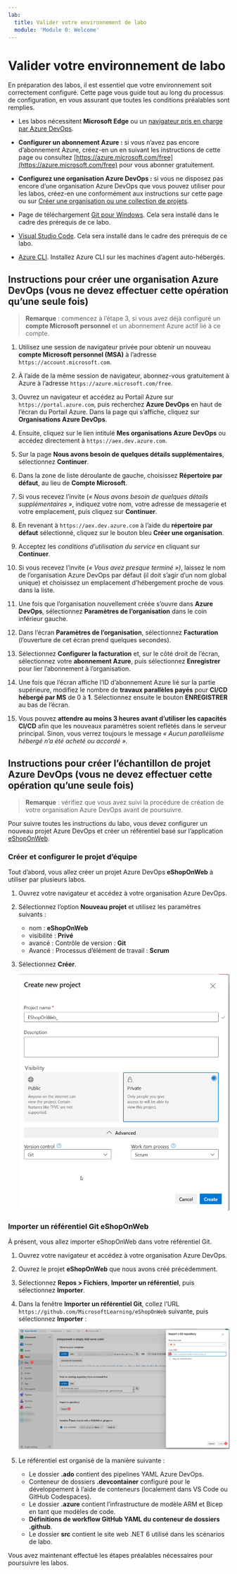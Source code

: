 ```yaml
---
lab:
  title: Valider votre environnement de labo
  module: 'Module 0: Welcome'
---
```


# Valider votre environnement de labo

En préparation des labos, il est essentiel que votre environnement soit correctement configuré. Cette page vous guide tout au long du processus de configuration, en vous assurant que toutes les conditions préalables sont remplies.

- Les labos nécessitent **Microsoft Edge** ou un [navigateur pris en charge par Azure DevOps](https://learn.microsoft.com/azure/devops/server/compatibility?view=azure-devops#web-portal-supported-browsers).

- **Configurer un abonnement Azure :** si vous n’avez pas encore d’abonnement Azure, créez-en un en suivant les instructions de cette page ou consultez [https://azure.microsoft.com/free](https://azure.microsoft.com/free) pour vous abonner gratuitement.

- **Configurez une organisation Azure DevOps :** si vous ne disposez pas encore d’une organisation Azure DevOps que vous pouvez utiliser pour les labos, créez-en une conformément aux instructions sur cette page ou sur [Créer une organisation ou une collection de projets](https://learn.microsoft.com/azure/devops/organizations/accounts/create-organization).
  
- Page de téléchargement [Git pour Windows](https://gitforwindows.org/). Cela sera installé dans le cadre des prérequis de ce labo.

- [Visual Studio Code](https://code.visualstudio.com/). Cela sera installé dans le cadre des prérequis de ce labo.

- [Azure CLI](https://learn.microsoft.com/cli/azure/install-azure-cli). Installez Azure CLI sur les machines d’agent auto-hébergés.

## Instructions pour créer une organisation Azure DevOps (vous ne devez effectuer cette opération qu’une seule fois)

> **Remarque** : commencez à l’étape 3, si vous avez déjà configuré un **compte Microsoft personnel** et un abonnement Azure actif lié à ce compte.

1. Utilisez une session de navigateur privée pour obtenir un nouveau **compte Microsoft personnel (MSA)** à l’adresse `https://account.microsoft.com`.

1. À l’aide de la même session de navigateur, abonnez-vous gratuitement à Azure à l’adresse `https://azure.microsoft.com/free`.

1. Ouvrez un navigateur et accédez au Portail Azure sur `https://portal.azure.com`, puis recherchez **Azure DevOps** en haut de l’écran du Portail Azure. Dans la page qui s’affiche, cliquez sur **Organisations Azure DevOps**.

1. Ensuite, cliquez sur le lien intitulé **Mes organisations Azure DevOps** ou accédez directement à `https://aex.dev.azure.com`.

1. Sur la page **Nous avons besoin de quelques détails supplémentaires**, sélectionnez **Continuer**.

1. Dans la zone de liste déroulante de gauche, choisissez **Répertoire par défaut**, au lieu de **Compte Microsoft**.

1. Si vous recevez l’invite (*« Nous avons besoin de quelques détails supplémentaires »*, indiquez votre nom, votre adresse de messagerie et votre emplacement, puis cliquez sur **Continuer**.

1. En revenant à `https://aex.dev.azure.com` à l’aide du **répertoire par défaut** sélectionné, cliquez sur le bouton bleu **Créer une organisation**.

1. Acceptez les *conditions d’utilisation du service* en cliquant sur **Continuer**.

1. Si vous recevez l’invite (*« Vous avez presque terminé »)*, laissez le nom de l’organisation Azure DevOps par défaut (il doit s’agir d’un nom global unique) et choisissez un emplacement d’hébergement proche de vous dans la liste.

1. Une fois que l’organisation nouvellement créée s’ouvre dans **Azure DevOps**, sélectionnez **Paramètres de l’organisation** dans le coin inférieur gauche.

1. Dans l’écran **Paramètres de l’organisation**, sélectionnez **Facturation** (l’ouverture de cet écran prend quelques secondes).

1. Sélectionnez **Configurer la facturation** et, sur le côté droit de l’écran, sélectionnez votre **abonnement Azure**, puis sélectionnez **Enregistrer** pour lier l’abonnement à l’organisation.

1. Une fois que l’écran affiche l’ID d’abonnement Azure lié sur la partie supérieure, modifiez le nombre de **travaux parallèles payés** pour **CI/CD hébergé par MS** de 0 à **1**. Sélectionnez ensuite le bouton **ENREGISTRER** au bas de l’écran.

1. Vous pouvez **attendre au moins 3 heures avant d’utiliser les capacités CI/CD** afin que les nouveaux paramètres soient reflétés dans le serveur principal. Sinon, vous verrez toujours le message *« Aucun parallélisme hébergé n’a été acheté ou accordé ».*

## Instructions pour créer l’échantillon de projet Azure DevOps (vous ne devez effectuer cette opération qu’une seule fois)

> **Remarque** : vérifiez que vous avez suivi la procédure de création de votre organisation Azure DevOps avant de poursuivre.

Pour suivre toutes les instructions du labo, vous devez configurer un nouveau projet Azure DevOps et créer un référentiel basé sur l’application [eShopOnWeb](https://github.com/MicrosoftLearning/eShopOnWeb).

### Créer et configurer le projet d’équipe

Tout d’abord, vous allez créer un projet Azure DevOps **eShopOnWeb** à utiliser par plusieurs labos.

1. Ouvrez votre navigateur et accédez à votre organisation Azure DevOps.

1. Sélectionnez l’option **Nouveau projet** et utilisez les paramètres suivants :
   - nom : **eShopOnWeb**
   - visibilité : **Privé**
   - avancé : Contrôle de version : **Git**
   - Avancé : Processus d’élément de travail : **Scrum**

1. Sélectionnez **Créer**.

    ![Création d’un projet](media/create-project.png)

### Importer un référentiel Git eShopOnWeb

À présent, vous allez importer eShopOnWeb dans votre référentiel Git.

1. Ouvrez votre navigateur et accédez à votre organisation Azure DevOps.

1. Ouvrez le projet **eShopOnWeb** que nous avons créé précédemment.

1. Sélectionnez **Repos > Fichiers**, **Importer un référentiel**, puis sélectionnez **Importer**.

1. Dans la fenêtre **Importer un référentiel Git**, collez l’URL `https://github.com/MicrosoftLearning/eShopOnWeb` suivante, puis sélectionnez **Importer** :

    ![Importer un référentiel](media/import-repo.png)

1. Le référentiel est organisé de la manière suivante :
    
    - Le dossier **.ado** contient des pipelines YAML Azure DevOps.
    - Conteneur de dossiers **.devcontainer** configuré pour le développement à l’aide de conteneurs (localement dans VS Code ou GitHub Codespaces).
    - Le dossier **.azure** contient l’infrastructure de modèle ARM et Bicep en tant que modèles de code.
    - **Définitions de workflow GitHub YAML du conteneur de dossiers .github**.
    - Le dossier **src** contient le site web .NET 6 utilisé dans les scénarios de labo.

Vous avez maintenant effectué les étapes préalables nécessaires pour poursuivre les labos.
